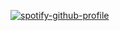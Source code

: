 [![spotify-github-profile](https://spotify-github-profile-beta-sooty.vercel.app/api/view?uid=31j5nhh2thn6yqpchaddjx2o55te&cover_image=true&theme=default&show_offline=false&background_color=121212&interchange=true&bar_color=53b14f&bar_color_cover=true)](https://spotify-github-profile-beta-sooty.vercel.app/api/view?uid=31j5nhh2thn6yqpchaddjx2o55te&redirect=true)
